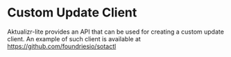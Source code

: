 # Custom Update Client

Aktualizr-lite provides an API that can be used for creating a custom update client.
An example of such client is available at https://github.com/foundriesio/sotactl
